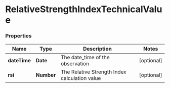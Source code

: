 # RelativeStrengthIndexTechnicalValue

### Properties
Name | Type | Description | Notes
------------ | ------------- | ------------- | -------------
**dateTime** | **Date** | The date_time of the observation | [optional] 
**rsi** | **Number** | The Relative Strength Index calculation value | [optional] 



